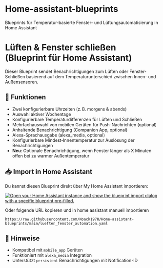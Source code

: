 # Home-assistant-blueprints
Blueprints für Temperatur-basierte Fenster- und Lüftungsautomatisierung in Home Assistant
# Lüften & Fenster schließen (Blueprint für Home Assistant)

Dieser Blueprint sendet Benachrichtigungen zum Lüften oder Fenster-Schließen basierend auf dem Temperaturunterschied zwischen Innen- und Außensensoren.

## 🔧 Funktionen
- Zwei konfigurierbare Uhrzeiten (z. B. morgens & abends)
- Auswahl aktiver Wochentage
- Konfigurierbare Temperaturdifferenzen für Lüften und Schließen
- Mehrfachauswahl von mobilen Geräten für Push-Nachrichten (optional) 
- Anhaltende Benachrichtigung (Companion App, optional)
- Alexa-Sprachausgabe (alexa_media, optional)
- Konfigurierbare Mindest-Innentemperatur zur Auslösung der Benachrichtigungen
- **Neu**: Optionale Benachrichtigung, wenn Fenster länger als X Minuten offen bei zu warmer Außentemperatur

## 📥 Import in Home Assistant

Du kannst diesen Blueprint direkt über My Home Assistant importieren:

[![Open your Home Assistant instance and show the blueprint import dialog with a specific blueprint pre-filled.](https://my.home-assistant.io/badges/blueprint_import.svg)](https://my.home-assistant.io/redirect/blueprint_import/?blueprint_url=https://github.com/Noack1978/Home-assistant-blueprints/blob/main/lueften_fenster_automation.yaml)

Oder folgende URL kopieren und in home assistant manuell importieren
```
https://raw.githubusercontent.com/Noack1978/Home-assistant-blueprints/main/lueften_fenster_automation.yaml
```

## 📝 Hinweise

- Kompatibel mit `mobile_app` Geräten
- Funktioniert mit `alexa_media` Integration
- Unterstützt `persistent` Benachrichtigungen mit Notification-ID

